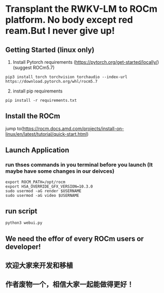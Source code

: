 # Transplant the RWKV-LM to ROCm platform. No body except red ream.But I never give up!

## Getting Started (linux only)
1. Install Pytorch requirements (https://pytorch.org/get-started/locally/)(suggest ROCm5.7)
```
pip3 install torch torchvision torchaudio --index-url https://download.pytorch.org/whl/rocm5.7
```
2.  install pip requirements
```
pip install -r requirements.txt
```
## Install the ROCm

jump to(https://rocm.docs.amd.com/projects/install-on-linux/en/latest/tutorial/quick-start.html)


## Launch Application
### run thses commands in you terminal before you launch (It maybe have some changes in our deivces)
```
export ROCM_PATH=/opt/rocm 
export HSA_OVERRIDE_GFX_VERSION=10.3.0 
sudo usermod -aG render $USERNAME 
sudo usermod -aG video $USERNAME 
```
## run script

```
python3 webui.py
```
## We need the effor of every ROCm users or developer!
## 欢迎大家来开发和移植
## 作者废物一个，相信大家一起能做得更好！
